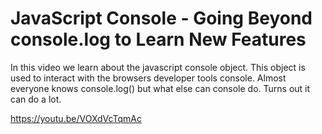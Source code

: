 # JavaScript Console - Going Beyond console.log to Learn New Features

In this video we learn about the javascript console object. This object is used to interact with the browsers developer tools console. Almost everyone knows console.log() but what else can console do.  Turns out it can do a lot.

https://youtu.be/VOXdVcTqmAc
